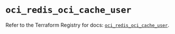 # `oci_redis_oci_cache_user`

Refer to the Terraform Registry for docs: [`oci_redis_oci_cache_user`](https://registry.terraform.io/providers/hashicorp/oci/7.19.0/docs/resources/redis_oci_cache_user).
